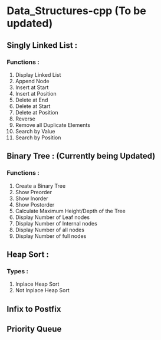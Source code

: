 # Data_Structures-cpp (To be updated)

## Singly Linked List :
### Functions : 
1. Display Linked List
2. Append Node
3. Insert at Start
4. Insert at Position
5. Delete at End
6. Delete at Start
7. Delete at Position
8. Reverse
9. Remove all Duplicate Elements
10. Search by Value
11. Search by Position

## Binary Tree : (Currently being Updated)
### Functions : 
1. Create a Binary Tree
2. Show Preorder
3. Show Inorder
4. Show Postorder
5. Calculate Maximum Height/Depth of the Tree
6. Display Number of Leaf nodes
7. Display Number of Internal nodes
8. Display Number of all nodes
9. Display Number of full nodes

## Heap Sort :
### Types :
1. Inplace Heap Sort
2. Not Inplace Heap Sort

## Infix to Postfix

## Priority Queue

